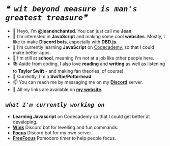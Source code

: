 # *`❝ wit beyond measure is man's greatest treasure❞`*

- 👋 Heyo, I’m **@jeanenchanted**. You can just call me **Jean**.
- 👀 I’m interested in **JavaScript** and making some cool **websites**. Mostly, I like to make **Discord bots**, especially with **DBD.js**.
- 🌱 I’m currently learning **JavaScript** on [Codecademy](https://www.codecademy.com/), so that I could make better apps.
- 🏢 I'm still at **school**, meaning I'm not at a job like other people here.
- 📚 Aside from coding, I also love **reading** and **writing** as well as listening to **Taylor Swift** - and making fan theories, of course!
- 🔰 Currently, I'm a **Swiftie/Potterhead**.
- 📫 You can reach me by messaging me on my **[Discord](https://itzjean.web.app/l/discord)** server.
- 🔗 All my links are available on **[my website](https://itzjean.web.app/)**.

<!---
jeanenchanted/jeanenchanted is a ✨ special ✨ repository because its `README.md` (this file) appears on your GitHub profile.
You can click the Preview link to take a look at your changes.
--->

## *`what I'm currently working on`*

- **Learning Javascript** on Codecademy so that I could get better at developing.
- **[Wink](https://github.com/jeanenchanted/wink)** Discord bot for levelling and fun commands.
- **[Focus](https://github.com/jeanenchanted/focus)** Discord bot for my own server.
- **[FreeFocus](https://github.com/jeanenchanted/freefocus)** Pomodoro timer to help people focus.
